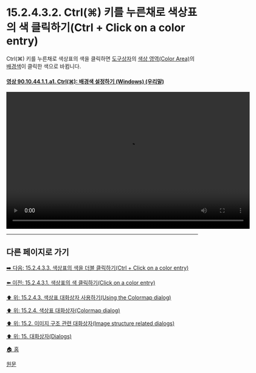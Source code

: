 # 15.2.4.3.2. Ctrl(⌘) 키를 누른채로 색상표의 색 클릭하기(Ctrl + Click on a color entry)

Ctrl(⌘) 키를 누른채로 색상표의 색을 클릭하면 [도구상자](./12-01-13-00-toolbox.md)의 [색상 영역(Color Area)](./19-glossaryx-color_area.md)의 [배경색](./19-glossaryx-background_color.md)이 클릭한 색으로 바뀝니다.

<a id="90-10-44-01-01-a1"></a>

#### [영상 90.10.44.1.1.a1. Ctrl(⌘): 배경색 설정하기 (Windows) (우리말)](./90-10-44-01-01-set_background_color.md#90-10-44-01-01-a1)
<video controls="controls" width="640" height="360" src="https://github.com/wonder13662/gimp/assets/15767104/03bfe7e2-7c58-4ebc-a275-95e243cf8c51"></video>

***

## 다른 페이지로 가기

[➡️ 다음: 15.2.4.3.3. 색상표의 색을 더블 클릭하기(Ctrl + Click on a color entry)](./15-02-04-03-03-double_click_on_a_color_entry.md)

[⬅️ 이전: 15.2.4.3.1. 색상표의 색 클릭하기(Click on a color entry)](./15-02-04-03-01-click_on_a_color_entry.md)

[⬆️ 위: 15.2.4.3. 색상표 대화상자 사용하기(Using the Colormap dialog)](./15-02-04-03-00-using_the_colormap_dialog.md)

[⬆️ 위: 15.2.4. 색상표 대화상자(Colormap dialog)](./15-02-04-00-colormap_dialog.md)

[⬆️ 위: 15.2. 이미지 구조 관련 대화상자(Image structure related dialogs)](./15-02-00-image-structure-related-dialogs.md)

[⬆️ 위: 15. 대화상자(Dialogs)](./15-00-dialogs.md)

[🏠 홈](./00-home.md)

[원문](https://docs.gimp.org/2.10/ko/gimp-indexed-palette-dialog.html#gimp-indexed-palette-dialog-using)